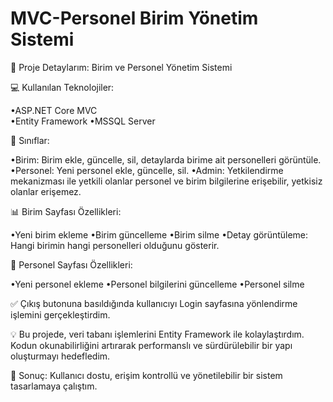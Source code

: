 # MVC-Personel Birim Yönetim Sistemi

🚀 Proje Detaylarım: Birim ve Personel Yönetim Sistemi

💻 Kullanılan Teknolojiler:

•ASP.NET Core MVC
<br>
•Entity Framework
•MSSQL Server

📂 Sınıflar:

•Birim: Birim ekle, güncelle, sil, detaylarda birime ait personelleri görüntüle.
•Personel: Yeni personel ekle, güncelle, sil.
•Admin: Yetkilendirme mekanizması ile yetkili olanlar personel ve birim bilgilerine erişebilir, yetkisiz olanlar erişemez.

📊 Birim Sayfası Özellikleri:

•Yeni birim ekleme 
•Birim güncelleme 
•Birim silme 
•Detay görüntüleme: Hangi birimin hangi personelleri olduğunu gösterir.

👥 Personel Sayfası Özellikleri:

•Yeni personel ekleme 
•Personel bilgilerini güncelleme 
•Personel silme 

✅ Çıkış butonuna basıldığında kullanıcıyı Login sayfasına yönlendirme işlemini gerçekleştirdim.

💡 Bu projede, veri tabanı işlemlerini Entity Framework ile kolaylaştırdım. Kodun okunabilirliğini artırarak performanslı ve sürdürülebilir bir yapı oluşturmayı hedefledim.

🎯 Sonuç: Kullanıcı dostu, erişim kontrollü ve yönetilebilir bir sistem tasarlamaya çalıştım.
